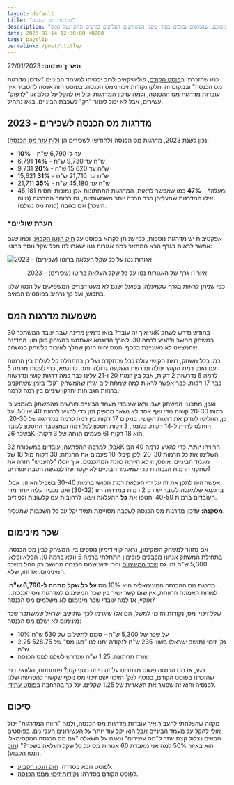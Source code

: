 ```yaml
---
layout: default
title: "מדרגות מס הכנסה"
description: "אז איך בפועל יחושב מס הכנסה? ולמה חלק מהציבור משוכנע שהמיסים נמוכים בעוד ששני העשירונים העליונים כורעים תחת נטל המס"
date: 2023-07-14 12:30:00 +0200
tags: payslip
permalink: /post/:title/
---
```

**תאריך פרסום:** 22/01/2023

כמו שהזכרתי ב[פוסט הקודם](../נקודות-זיכוי-ממס-הכנסה), פוליטיקאים לרוב יבטיחו למעמד הביניים "עדכון מדרגות מס הכנסה" ובמקום זה יחלקו נקודות זיכוי ממס הכנסה. בפוסט הזה אנסה להסביר איך עובדות מדרגות מס ההכנסה, ולמה עדכון המדרגות יכול או להקל על כולם או "לדפוק" עשירים, אבל לא יכול לעזור "רק" לשכבת הביניים. בואו נתחיל.

## מדרגות מס הכנסה לשכירים - 2023
נכון לשנת 2023, מדרגות מס הכנסה (לחודש) לשכירים הן ([לוח עזר מס הכנסה](https://www.gov.il/BlobFolder/generalpage/income-tax-monthly-deductions-booklet/he/generalInformation_income-tax-monthly-deductions-booklet_monthly-deductions-booklet-2023.pdf)):
* עד ל-6,790 ש"ח - **10%**
* 6,791 ש"ח עד 9,730 ש"ח - **14%**
* 9,731 ש"ח עד 15,620 ש"ח - **20%**
* 15,621 ש"ח עד 21,710 ש"ח - **31%**
* 21,711 ש"ח עד 45,180 ש"ח - **35%**
* 45,181 ומעלה* - **47%**
כמו שאפשר לראות, המדרגות התחתונות אכן נמוכות יחסית ואילו המדרגות שמעליהן כבר הרבה יותר משמעותיות, גם ברוחב המדרגה (טווח השכר) וגם בגובה (כמה מס נשלם).

### *הערת שוליים
אפקטיבית יש מדרגות נוספות, כפי שניתן לקרוא בפוסט על [חוק הנטו הקבוע](../חוק-הנטו-הקבוע), וכמו שגם אפשר לראות בגרף הבא המתאר כמה אגורות נטו ישארו לנו מכל שקל נוסף ברוטו:

<img style="display: block; margin: auto;"
src="/assets/images/ברוטו_לנטו.png" alt="אגורות נטו על כל שקל העלאה ברוטו (שכירים) - 2023" title="אגורות נטו על כל שקל העלאה ברוטו (שכירים) - 2023">
<p style="text-align: center;">
איור 1: גרף של האגורות נטו על כל שקל העלאה ברוטו (שכירים) - 2023
</p>

כפי שניתן לראות בגרף שלמעלה, בפועל ישנם לא מעט דברים המשפיעים על הנטו שלנו בתלוש, ועל כך נרחיב בפוסטים הבאים.

## משמעות מדרגות המס
אז איך זה עובד? בואו נדמיין מדינה שבה עובד המשתכר 30K בחודש נדרש לשחק במשחק מחשב ולהגיע לרמה 30. לצורך הדוגמא אשתמש במשחק פוקימון. המדינה שהמצאנו לא מעוניינת בכסף והמס יהיה הזמן שהלך לאיבוד בלשחק במשחק.

כמו בכל משחק, רמת הקושי עולה ככל שנתקדם ועל כן בהתחלה קל לעלות בין הרמות ועם הזמן רמת הקושי עולה ונדרשת השקעה גדולה יותר. לדוגמא, כדי לעלות מרמה 5 לרמה 6 נדרשות 2 דקות, אבל בין רמות 20 ו-21 עלינו כבר כמה דרגות קושי ונדרשות כבר 17 דקות. כבר אפשר לראות למה שמתחילים יגידו שהמשחק "קל" בזמן ששחקנים ברמות הגבוהות יחרקו שיניים בין רמה לרמה.

ואכן, מתכנני המשחק ישבו וראו שעובדי מעמד הביניים פורשים מהמשחק באמצע כי רמות 20-30 קשות מדי ואף אחד לא נשאר מספיק זמן כדי להגיע לרמות 40 או 50. על כן, החליטו לעדכן את דרגות הקושי. במקום 17 דקות בין רמה לרמה במדרגה של 20-30, הוחלט לרדת ל-14 דקות. כלומר, 3 דקות חסכון לכל רמה ובמצטבר החסכון לעובד בשכר 26K הוא 18 דקות (6 פעמים הנחה של 3 דקות).

אבל, למרבה ההפתעה, עובדים במשכורת 32K הרוויחו **יותר**. כדי להגיע לרמה 40 הם השלימו את כל הרמות 20-30 ולכן קיבלו 10 פעמים את ההנחה: 30 דקות מול 18 של מעמד הביניים. אופס, זו לא הייתה כוונת המתכננים. איך יוכלו "להעניש" חזרה את שחקני הרמות הגבוהות כדי שמעמד הביניים לא יקטר שזו למעשה הטבת עשירים?

אפשר היה לתקן את זה על ידי העלאת רמת הקושי ברמות 30-40 בשביל האיזון. אבל, בדוגמא שלמעלה לעובד יש רק 2 רמות במדרגה הזו (30-32) ואם נכביד עליה יותר מדי העובדים ברמות 40-50 יחטפו את **כל** ההעלאה ויצאו לרחובות עם קלשונות ולפידים.

**מסקנה:** עדכון מדרגות מס הכנסה לשכבה מסויימת תמיד יקל על כל השכבות שמעליה.

## שכר מינימום
אם נחזור למשחק הפוקימון, נראה קווי דימיון נוספים בין המשחק לבין מס הכנסה. בתחילת המשחק אנחנו מקבלים פוקימון התחלתי ברמה 5 (ולא ברמה 0). הפלא ופלא, 5,300 ש"ח זהו גם [שכר המינימום](https://www.kolzchut.org.il/he/%D7%A9%D7%9B%D7%A8_%D7%9E%D7%99%D7%A0%D7%99%D7%9E%D7%95%D7%9D) והרי ידוע שמס הכנסה מחושב רק החל משכר המינימום. אז זהו, שלא.

מדרגת מס ההכנסה המינימאלית היא 10% מס **על כל שקל מתחת ל-6,790 ש"ח**. למרות האמונה הרווחת, אין שום קשר ישיר בין שכר המינימום למדרגות מס הכנסה... אוקיי, אז למה עובדי שכר מינימום לא משלמים מס הכנסה?

שלל זיכויי מס, נקודות הזיכוי למשל, הם אלו שיגרמו לכך שתושב ישראל שמשתכר שכר מינימום לא ישלם מס הכנסה:
* 10% על שכר של 5,300 ש"ח - סכום לתשלום של 530 ש"ח
* 2.25 נק' זיכוי (תושב ישראל) בשווי 235 ש"ח לנקודה יתנו לנו "מגן מס" של 528.75 ש"ח
* שורה תחתונה: 1.25 ש"ח שנדרש לשלם למס הכנסה

רגע, אז מס הכנסה פשוט מוותרים על זה כי זה כסף קטן? פחחחחח, הלוואי. כפי שהזכרנו בפוסט הקודם, בנוסף לנק' הזיכוי ישנו זיכוי מס נוסף שקשור להפרשה שלנו לפנסיה והוא זה שסוגר את השארית של 1.25 שקלים. על כך בהרחבה ב[פוסט עתידי](../על-פנסיה-וזיכוי-המס-החבוי).

## סיכום
מקווה שהצלחתי להעביר איך עובדות מדרגות מס הכנסה, ולמה "ריווח המדרגות" יכול אולי להקל על מעמד הביניים אבל הוא יקל עוד יותר על העשירונים העליונים. בפוסטים הבאים נצלול קצת יותר ל"מס עשירים" ונענה על השאלה "אם מס הכנסה המקסימאלי הוא באזור 50% למה אני מאבדת 60 אגורות מס על כל שקל העלאה בשכר?" ([חוק הנטו הקבוע](../חוק-הנטו-הקבוע)).

* לפוסט הבא בסדרה: [חוק הנטו הקבוע](../חוק-הנטו-הקבוע).
* לפוסט הקודם בסדרה: [נקודות זיכוי ממס הכנסה](../נקודות-זיכוי-ממס-הכנסה).
